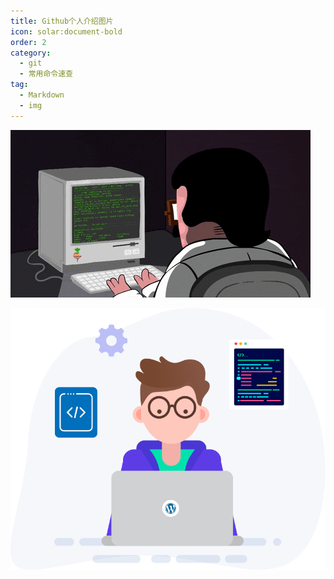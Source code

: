 ```yaml
---
title: Github个人介绍图片
icon: solar:document-bold
order: 2
category:
  - git
  - 常用命令速查
tag:
  - Markdown
  - img
---
```


![](assets/coding.gif)

![](assets/developer.svg)


